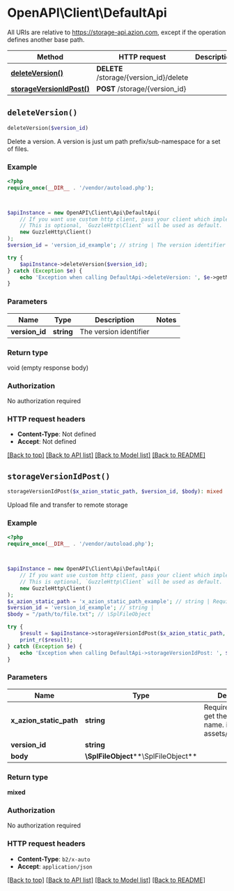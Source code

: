 # OpenAPI\Client\DefaultApi

All URIs are relative to https://storage-api.azion.com, except if the operation defines another base path.

| Method | HTTP request | Description |
| ------------- | ------------- | ------------- |
| [**deleteVersion()**](DefaultApi.md#deleteVersion) | **DELETE** /storage/{version_id}/delete |  |
| [**storageVersionIdPost()**](DefaultApi.md#storageVersionIdPost) | **POST** /storage/{version_id} |  |


## `deleteVersion()`

```php
deleteVersion($version_id)
```



Delete a version. A version is just um path prefix/sub-namespace for a set of files.

### Example

```php
<?php
require_once(__DIR__ . '/vendor/autoload.php');



$apiInstance = new OpenAPI\Client\Api\DefaultApi(
    // If you want use custom http client, pass your client which implements `GuzzleHttp\ClientInterface`.
    // This is optional, `GuzzleHttp\Client` will be used as default.
    new GuzzleHttp\Client()
);
$version_id = 'version_id_example'; // string | The version identifier

try {
    $apiInstance->deleteVersion($version_id);
} catch (Exception $e) {
    echo 'Exception when calling DefaultApi->deleteVersion: ', $e->getMessage(), PHP_EOL;
}
```

### Parameters

| Name | Type | Description  | Notes |
| ------------- | ------------- | ------------- | ------------- |
| **version_id** | **string**| The version identifier | |

### Return type

void (empty response body)

### Authorization

No authorization required

### HTTP request headers

- **Content-Type**: Not defined
- **Accept**: Not defined

[[Back to top]](#) [[Back to API list]](../../README.md#endpoints)
[[Back to Model list]](../../README.md#models)
[[Back to README]](../../README.md)

## `storageVersionIdPost()`

```php
storageVersionIdPost($x_azion_static_path, $version_id, $body): mixed
```



Upload file and transfer to remote storage

### Example

```php
<?php
require_once(__DIR__ . '/vendor/autoload.php');



$apiInstance = new OpenAPI\Client\Api\DefaultApi(
    // If you want use custom http client, pass your client which implements `GuzzleHttp\ClientInterface`.
    // This is optional, `GuzzleHttp\Client` will be used as default.
    new GuzzleHttp\Client()
);
$x_azion_static_path = 'x_azion_static_path_example'; // string | Required in order to get the path and file name. i.e.: assets/css/main.css
$version_id = 'version_id_example'; // string | 
$body = "/path/to/file.txt"; // \SplFileObject

try {
    $result = $apiInstance->storageVersionIdPost($x_azion_static_path, $version_id, $body);
    print_r($result);
} catch (Exception $e) {
    echo 'Exception when calling DefaultApi->storageVersionIdPost: ', $e->getMessage(), PHP_EOL;
}
```

### Parameters

| Name | Type | Description  | Notes |
| ------------- | ------------- | ------------- | ------------- |
| **x_azion_static_path** | **string**| Required in order to get the path and file name. i.e.: assets/css/main.css | |
| **version_id** | **string**|  | |
| **body** | **\SplFileObject****\SplFileObject**|  | [optional] |

### Return type

**mixed**

### Authorization

No authorization required

### HTTP request headers

- **Content-Type**: `b2/x-auto`
- **Accept**: `application/json`

[[Back to top]](#) [[Back to API list]](../../README.md#endpoints)
[[Back to Model list]](../../README.md#models)
[[Back to README]](../../README.md)
